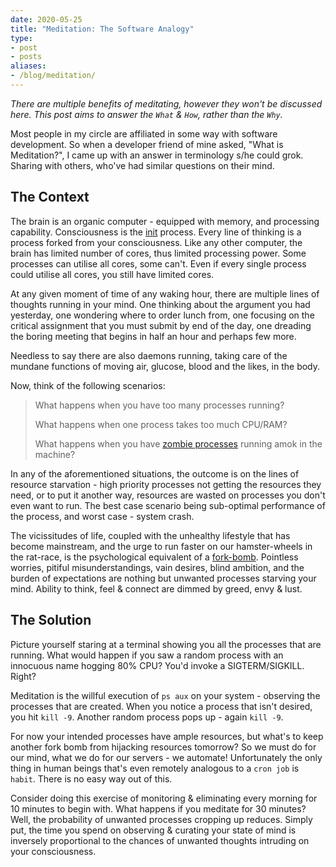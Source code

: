 ```yaml
---
date: 2020-05-25
title: "Meditation: The Software Analogy"
type:
- post
- posts
aliases:
- /blog/meditation/
---
```


_There are multiple benefits of meditating, however they won't be discussed here. This post aims to answer the `What` & `How`, rather than the `Why`._

Most people in my circle are affiliated in some way with software development. So when a developer friend of mine asked, "What is Meditation?", I came up with an answer in terminology s/he could grok. Sharing with others, who've had similar questions on their mind.

## The Context

The brain is an organic computer - equipped with memory, and processing capability. Consciousness is the [init](https://en.wikipedia.org/wiki/Init) process. Every line of thinking is a process forked from your consciousness. Like any other computer, the brain has limited number of cores, thus limited processing power. Some processes can utilise all cores, some can't. Even if every single process could utilise all cores, you still have limited cores.

At any given moment of time of any waking hour, there are multiple lines of thoughts running in your mind. One thinking about the argument you had yesterday, one wondering where to order lunch from, one focusing on the critical assignment that you must submit by end of the day, one dreading the boring meeting that begins in half an hour and perhaps few more.

Needless to say there are also daemons running, taking care of the mundane functions of moving air, glucose, blood and the likes, in the body.

Now, think of the following scenarios:

> What happens when you have too many processes running?
>
> What happens when one process takes too much CPU/RAM?
>
> What happens when you have [zombie processes](https://en.wikipedia.org/wiki/Zombie_process) running amok in the machine?

In any of the aforementioned situations, the outcome is on the lines of resource starvation - high priority processes not getting the resources they need, or to put it another way, resources are wasted on processes you don't even want to run. The best case scenario being sub-optimal performance of the process, and worst case - system crash.

The vicissitudes of life, coupled with the unhealthy lifestyle that has become mainstream, and the  urge to run faster on our hamster-wheels in the rat-race, is the psychological equivalent of a [fork-bomb](https://en.wikipedia.org/wiki/Fork_bomb). Pointless worries, pitiful misunderstandings, vain desires, blind ambition, and the burden of expectations are nothing but unwanted processes starving your mind. Ability to think, feel & connect are dimmed by greed, envy & lust.

## The Solution

Picture yourself staring at a terminal showing you all the processes that are running. What would happen if you saw a random process with an innocuous name hogging 80% CPU? You'd invoke a SIGTERM/SIGKILL. Right?

Meditation is the willful execution of `ps aux` on your system - observing the processes that are created. When you notice a process that isn't desired, you hit `kill -9`. Another random process pops up - again `kill -9`.

For now your intended processes have ample resources, but what's to keep another fork bomb from hijacking resources tomorrow? So we must do for our mind, what we do for our servers - we automate! Unfortunately the only thing in human beings that's even remotely analogous to a `cron job` is `habit`. There is no easy way out of this.

Consider doing this exercise of monitoring & eliminating every morning for 10 minutes to begin with. What happens if you meditate for 30 minutes? Well, the probability of unwanted processes cropping up reduces. Simply put, the time you spend on observing & curating your state of mind is inversely proportional to the chances of unwanted thoughts intruding on your consciousness.
